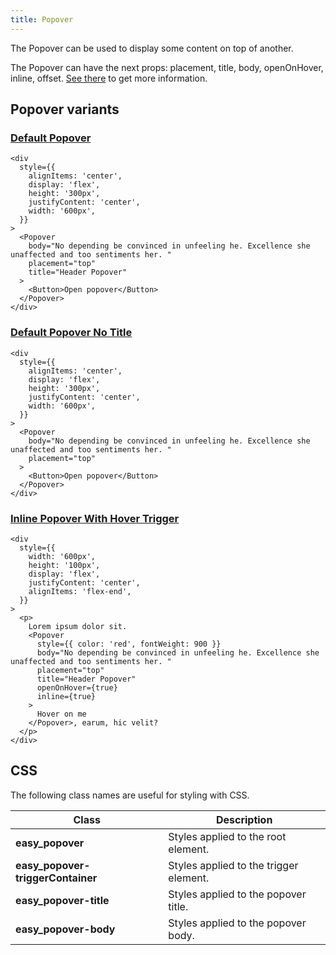 ```yaml
---
title: Popover
---
```


The Popover can be used to display some content on top of another.

The Popover can have the next props: placement, title, body, openOnHover, inline, offset. [See there](/storybook/?path=/docs/core-popover--docs) to get more information.

## Popover variants

### [Default Popover](/storybook/?path=/story/core-popover--default-popover)

```tsx
<div
  style={{
    alignItems: 'center',
    display: 'flex',
    height: '300px',
    justifyContent: 'center',
    width: '600px',
  }}
>
  <Popover
    body="No depending be convinced in unfeeling he. Excellence she unaffected and too sentiments her. "
    placement="top"
    title="Header Popover"
  >
    <Button>Open popover</Button>
  </Popover>
</div>
```

### [Default Popover No Title](/storybook/?path=/story/core-popover--default-popover-no-title)

```tsx
<div
  style={{
    alignItems: 'center',
    display: 'flex',
    height: '300px',
    justifyContent: 'center',
    width: '600px',
  }}
>
  <Popover
    body="No depending be convinced in unfeeling he. Excellence she unaffected and too sentiments her. "
    placement="top"
  >
    <Button>Open popover</Button>
  </Popover>
</div>
```

### [Inline Popover With Hover Trigger](/storybook/?path=/story/core-popover--inline-popover-with-hover-trigger)

```tsx
<div
  style={{
    width: '600px',
    height: '100px',
    display: 'flex',
    justifyContent: 'center',
    alignItems: 'flex-end',
  }}
>
  <p>
    Lorem ipsum dolor sit.
    <Popover
      style={{ color: 'red', fontWeight: 900 }}
      body="No depending be convinced in unfeeling he. Excellence she unaffected and too sentiments her. "
      placement="top"
      title="Header Popover"
      openOnHover={true}
      inline={true}
    >
      Hover on me
    </Popover>, earum, hic velit?
  </p>
</div>
```

## CSS

The following class names are useful for styling with CSS.

| Class                             | Description                            |
| --------------------------------- | -------------------------------------- |
| **easy_popover**                  | Styles applied to the root element.    |
| **easy_popover-triggerContainer** | Styles applied to the trigger element. |
| **easy_popover-title**            | Styles applied to the popover title.   |
| **easy_popover-body**             | Styles applied to the popover body.    |
